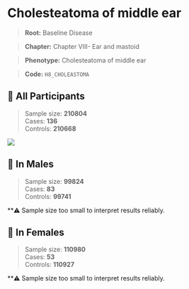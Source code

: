 # Cholesteatoma of middle ear

> **Root:** Baseline Disease  

> **Chapter:** Chapter VIII- Ear and mastoid  

> **Phenotype:** Cholesteatoma of middle ear  

> **Code:** `H8_CHOLEASTOMA`

## 🧪 All Participants  
> Sample size: **210804**  
> Cases: **136**  
> Controls: **210668**
<img src="/Disease/Figures/ALL/Baseline/H8_CHOLEASTOMA.png"/>
<CsvTable src="/Disease_Data/ALL/Baseline/LG_H8_CHOLEASTOMA.csv" label="🔍 View full results" />

## 👨 In Males  
> Sample size: **99824**  
> Cases: **83**  
> Controls: **99741**

**⚠️ Sample size too small to interpret results reliably.

## 👩 In Females  
> Sample size: **110980**  
> Cases: **53**  
> Controls: **110927**

**⚠️ Sample size too small to interpret results reliably.
